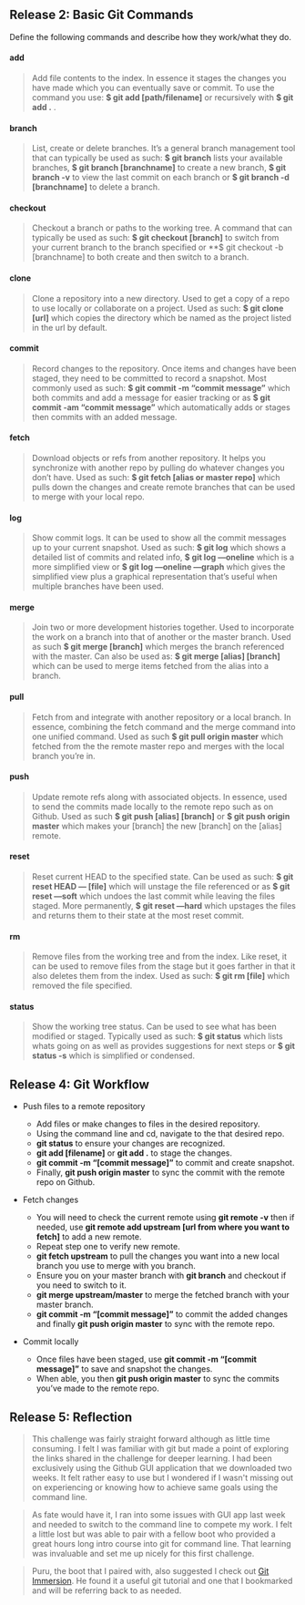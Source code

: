 ## Release 2: Basic Git Commands
Define the following commands and describe how they work/what they do.  


#### add

> Add file contents to the index. In essence it stages the changes you have made which you can eventually save or commit. To use the command you use: **$ git add [path/filename]** or recursively with **$ git add .** .

#### branch

> List, create or delete branches. It’s a general branch management tool that can typically be used as such: **$ git branch** lists your available branches, **$ git branch [branchname]** to create a new branch, **$ git branch -v** to view the last commit on each branch or **$ git branch -d [branchname]** to delete a branch.

#### checkout

> Checkout a branch or paths to the working tree. A command that can typically be used as such: **$ git checkout [branch]** to switch from your current branch to the branch specified or  **$ git checkout -b [branchname] to both create and then switch to a branch.

#### clone

> Clone a repository into a new directory. Used to get a copy of a repo to use locally or collaborate on a project. Used as such: **$ git clone [url]** which copies the directory which be named as the project listed in the url by default.

#### commit

> Record changes to the repository. Once items and changes have been staged, they need to be committed to record a snapshot. Most commonly used as such: **$ git commit -m “commit message”** which both commits and add a message for easier tracking or as **$ git commit -am “commit message”** which automatically adds or stages then commits with an added message. 

#### fetch

> Download objects or refs from another repository. It helps you synchronize with another repo by pulling do whatever changes you don’t have. Used as such: **$ git fetch [alias or master repo]** which pulls down the changes and create remote branches that can be used to merge with your local repo. 

#### log

> Show commit logs. It can be used to show all the commit messages up to your current snapshot. Used as such: **$ git log** which shows a detailed list of commits and related info, **$ git log —oneline** which is a more simplified view or **$ git log —oneline —graph** which gives the simplified view plus a graphical representation that’s useful when multiple branches have been used. 

#### merge

> Join two or more development histories together. Used to incorporate the work on a branch into that of another or the master branch. Used as such **$ git merge [branch]** which merges the branch referenced with the master. Can also be used as: **$ git merge [alias] [branch]** which can be used to merge items fetched from the alias into a branch.

#### pull

> Fetch from and integrate with another repository or a local branch. In essence, combining the fetch command and the merge command into one unified command. Used as such **$ git pull origin master** which fetched from the the remote master repo and merges with the local branch you’re in.

#### push

> Update remote refs along with associated objects. In essence, used to send the commits made locally to the remote repo such as on Github. Used as such **$ git push [alias] [branch]** or **$ git push origin master** which makes your [branch] the new [branch] on the [alias] remote.

#### reset

> Reset current HEAD to the specified state. Can be used as such: **$ git reset HEAD — [file]** which will unstage the file referenced or as **$ git reset —soft** which undoes the last commit while leaving the files staged. More permanently, **$ git reset —hard** which upstages the files and returns them to their state at the most reset commit. 

#### rm

> Remove files from the working tree and from the index. Like reset, it can be used to remove files from the stage but it goes farther in that it also deletes them from the index. Used as such: **$ git rm [file]** which removed the file specified. 

#### status

> Show the working tree status. Can be used to see what has been modified or staged. Typically used as such: **$ git status** which lists whats going on as well as provides suggestions for next steps or **$ git status -s** which is simplified or condensed. 


## Release 4: Git Workflow

- Push files to a remote repository

	- Add files or make changes to files in the desired repository.
	- Using the command line and cd, navigate to the that desired repo.
	- **git status** to ensure your changes are recognized.
	- **git add [filename]** or **git add .** to stage the changes.
	- **git commit -m “[commit message]”** to commit and create snapshot.
	- Finally, **git push origin master** to sync the commit with the remote repo on Github.

- Fetch changes

	- You will need to check the current remote using **git remote -v** then if needed, use **git remote add upstream [url from where you want to fetch]** to add a new remote. 
	- Repeat step one to verify new remote.
	- **git fetch upstream** to pull the changes you want into a new local branch you use to merge with you branch.
	- Ensure you on your master branch with **git branch** and checkout if you need to switch to it. 
	- **git merge upstream/master** to merge the fetched branch with your master branch.
	- **git commit -m “[commit message]”** to commit the added changes and finally **git push origin master** to sync with the remote repo.

- Commit locally

	- Once files have been staged, use **git commit -m “[commit message]”** to save and snapshot the changes. 
	- When able, you then **git push origin master** to sync the commits you’ve made to the remote repo.


## Release 5: Reflection

> This challenge was fairly straight forward although as little time consuming. I felt I was familiar with git but made a point of exploring the links shared in the challenge for deeper learning. I had been exclusively using the Github GUI application that we downloaded two weeks. It felt rather easy to use but I wondered if I wasn't missing out on experiencing or knowing how to achieve same goals using the command line. 

> As fate would have it, I ran into some issues with GUI app last week and needed to switch to the command line to compete my work. I felt a little lost but was able to pair with a fellow boot who provided a great hours long intro course into git for command line. That learning was invaluable and set me up nicely for this first challenge.

> Puru, the boot that I paired with, also suggested I check out [Git Immersion](http://gitimmersion.com/). He found it a useful git tutorial and one that I bookmarked and will be referring back to as needed.